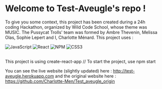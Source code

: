 # Welcome to Test-Aveugle's repo !

To give you some context, this project has been created during a 24h coding Hackathon, organized by Wild Code School, whose theme was MUSIC. The Pussycat Trolls' team was formed by Ambre Thevenin, Melissa Olas, Sophie Lepert and I, Charlotte Ménard. 
This project uses : 
<br/>

![JavaScript](https://img.shields.io/badge/javascript-%23323330.svg?style=for-the-badge&logo=javascript&logoColor=%23F7DF1E)
![React](https://img.shields.io/badge/react-%2320232a.svg?style=for-the-badge&logo=react&logoColor=%2361DAFB)
![NPM](https://img.shields.io/badge/NPM-%23000000.svg?style=for-the-badge&logo=npm&logoColor=white)
![CSS3](https://img.shields.io/badge/css3-%231572B6.svg?style=for-the-badge&logo=css3&logoColor=white)

<br>
This project is using create-react-app // To start the project, use npm start


You can see the live website (slightly updated) here : http://test-aveugle.herokuapp.com 
and the original website here : https://github.com/Charlotte-Men/Test_aveugle_origin
